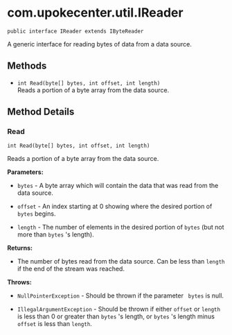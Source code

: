 # com.upokecenter.util.IReader

    public interface IReader extends IByteReader

A generic interface for reading bytes of data from a data source.

## Methods

* `int Read(byte[] bytes,
 int offset,
 int length)`<br>
 Reads a portion of a byte array from the data source.

## Method Details

### Read
    int Read(byte[] bytes, int offset, int length)
Reads a portion of a byte array from the data source.

**Parameters:**

* <code>bytes</code> - A byte array which will contain the data that was read from the
 data source.

* <code>offset</code> - An index starting at 0 showing where the desired portion of
 <code>bytes</code> begins.

* <code>length</code> - The number of elements in the desired portion of <code>bytes</code>
 (but not more than <code>bytes</code> 's length).

**Returns:**

* The number of bytes read from the data source. Can be less than
 <code>length</code> if the end of the stream was reached.

**Throws:**

* <code>NullPointerException</code> - Should be thrown if the parameter <code>
 bytes</code> is null.

* <code>IllegalArgumentException</code> - Should be thrown if either <code>offset</code> or
 <code>length</code> is less than 0 or greater than <code>bytes</code> 's length, or
 <code>bytes</code> 's length minus <code>offset</code> is less than <code>length</code>.
